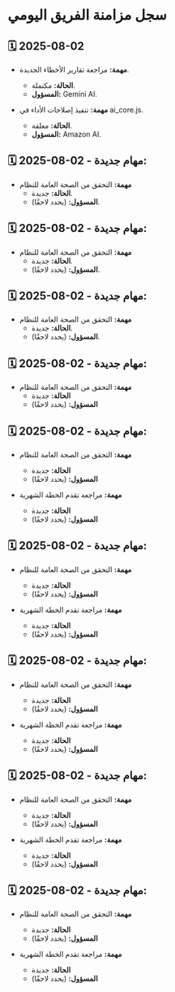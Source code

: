 # سجل مزامنة الفريق اليومي

## 🗓️ 2025-08-02

- **مهمة:** مراجعة تقارير الأخطاء الجديدة.
  - **الحالة:** مكتملة.
  - **المسؤول:** Gemini AI.

- **مهمة:** تنفيذ إصلاحات الأداء في ai_core.js.
  - **الحالة:** معلقة.
  - **المسؤول:** Amazon AI.

## 🗓️ 2025-08-02 - مهام جديدة:
- **مهمة:** التحقق من الصحة العامة للنظام
  - **الحالة:** جديدة.
  - **المسؤول:** (يحدد لاحقًا).


## 🗓️ 2025-08-02 - مهام جديدة:
- **مهمة:** التحقق من الصحة العامة للنظام
  - **الحالة:** جديدة.
  - **المسؤول:** (يحدد لاحقًا).


## 🗓️ 2025-08-02 - مهام جديدة:
- **مهمة:** التحقق من الصحة العامة للنظام
  - **الحالة:** جديدة.
  - **المسؤول:** (يحدد لاحقًا).


## 🗓️ 2025-08-02 - مهام جديدة:
- **مهمة:** التحقق من الصحة العامة للنظام
  - **الحالة:** جديدة
  - **المسؤول:** (يحدد لاحقًا)


## 🗓️ 2025-08-02 - مهام جديدة:
- **مهمة:** التحقق من الصحة العامة للنظام
  - **الحالة:** جديدة
  - **المسؤول:** (يحدد لاحقًا)

- **مهمة:** مراجعة تقدم الخطة الشهرية
  - **الحالة:** جديدة
  - **المسؤول:** (يحدد لاحقًا)


## 🗓️ 2025-08-02 - مهام جديدة:
- **مهمة:** التحقق من الصحة العامة للنظام
  - **الحالة:** جديدة
  - **المسؤول:** (يحدد لاحقًا)

- **مهمة:** مراجعة تقدم الخطة الشهرية
  - **الحالة:** جديدة
  - **المسؤول:** (يحدد لاحقًا)


## 🗓️ 2025-08-02 - مهام جديدة:
- **مهمة:** التحقق من الصحة العامة للنظام
  - **الحالة:** جديدة
  - **المسؤول:** (يحدد لاحقًا)

- **مهمة:** مراجعة تقدم الخطة الشهرية
  - **الحالة:** جديدة
  - **المسؤول:** (يحدد لاحقًا)


## 🗓️ 2025-08-02 - مهام جديدة:
- **مهمة:** التحقق من الصحة العامة للنظام
  - **الحالة:** جديدة
  - **المسؤول:** (يحدد لاحقًا)

- **مهمة:** مراجعة تقدم الخطة الشهرية
  - **الحالة:** جديدة
  - **المسؤول:** (يحدد لاحقًا)


## 🗓️ 2025-08-02 - مهام جديدة:
- **مهمة:** التحقق من الصحة العامة للنظام
  - **الحالة:** جديدة
  - **المسؤول:** (يحدد لاحقًا)

- **مهمة:** مراجعة تقدم الخطة الشهرية
  - **الحالة:** جديدة
  - **المسؤول:** (يحدد لاحقًا)

